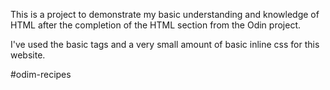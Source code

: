 This is a project to demonstrate my basic understanding and knowledge of HTML after the completion
of the HTML section from the Odin project.

I've used the basic tags and a very small amount of basic inline css for this website.
 
#odim-recipes
